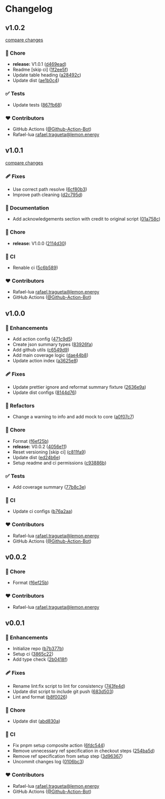 # Changelog

## v1.0.2

[compare changes](https://github.com/lemonenergy/coverage-report-action/compare/v1.0.1...v1.0.2)

### 🏡 Chore

- **release:** V1.0.1 ([d469ead](https://github.com/lemonenergy/coverage-report-action/commit/d469ead))
- Readme [skip ci] ([1f2ee5f](https://github.com/lemonenergy/coverage-report-action/commit/1f2ee5f))
- Update table heading ([a28492c](https://github.com/lemonenergy/coverage-report-action/commit/a28492c))
- Update dist ([ae1b0c4](https://github.com/lemonenergy/coverage-report-action/commit/ae1b0c4))

### ✅ Tests

- Update tests ([867fb68](https://github.com/lemonenergy/coverage-report-action/commit/867fb68))

### ❤️ Contributors

- GitHub Actions ([@Github-Action-Bot](https://github.com/Github-Action-Bot))
- Rafael-lua <rafael.tragueta@lemon.energy>

## v1.0.1

[compare changes](https://github.com/lemonenergy/coverage-report-action/compare/v1.0.0...v1.0.1)

### 🩹 Fixes

- Use correct path resolve ([6cf80b3](https://github.com/lemonenergy/coverage-report-action/commit/6cf80b3))
- Improve path cleaning ([d2c795d](https://github.com/lemonenergy/coverage-report-action/commit/d2c795d))

### 📖 Documentation

- Add acknowledgements section with credit to original script ([01a758c](https://github.com/lemonenergy/coverage-report-action/commit/01a758c))

### 🏡 Chore

- **release:** V1.0.0 ([2114d30](https://github.com/lemonenergy/coverage-report-action/commit/2114d30))

### 🤖 CI

- Renable ci ([5c6b589](https://github.com/lemonenergy/coverage-report-action/commit/5c6b589))

### ❤️ Contributors

- Rafael-lua <rafael.tragueta@lemon.energy>
- GitHub Actions ([@Github-Action-Bot](https://github.com/Github-Action-Bot))

## v1.0.0


### 🚀 Enhancements

- Add action config ([471c9d5](https://github.com/lemonenergy/coverage-report-action/commit/471c9d5))
- Create json summary types ([83926fa](https://github.com/lemonenergy/coverage-report-action/commit/83926fa))
- Add github utils ([c6549d9](https://github.com/lemonenergy/coverage-report-action/commit/c6549d9))
- Add main coverage logic ([dae44b8](https://github.com/lemonenergy/coverage-report-action/commit/dae44b8))
- Update action index ([a3625e8](https://github.com/lemonenergy/coverage-report-action/commit/a3625e8))

### 🩹 Fixes

- Update prettier ignore and reformat summary fixture ([2636e9a](https://github.com/lemonenergy/coverage-report-action/commit/2636e9a))
- Update dist configs ([8144d76](https://github.com/lemonenergy/coverage-report-action/commit/8144d76))

### 💅 Refactors

- Change a warning to info and add mock to core ([a0f07c7](https://github.com/lemonenergy/coverage-report-action/commit/a0f07c7))

### 🏡 Chore

- Format ([f6ef25b](https://github.com/lemonenergy/coverage-report-action/commit/f6ef25b))
- **release:** V0.0.2 ([4056e11](https://github.com/lemonenergy/coverage-report-action/commit/4056e11))
- Reset versioning [skip ci] ([c811fa9](https://github.com/lemonenergy/coverage-report-action/commit/c811fa9))
- Update dist ([ed24b6e](https://github.com/lemonenergy/coverage-report-action/commit/ed24b6e))
- Setup readme and ci permissions ([c93886b](https://github.com/lemonenergy/coverage-report-action/commit/c93886b))

### ✅ Tests

- Add coverage summary ([77b8c3e](https://github.com/lemonenergy/coverage-report-action/commit/77b8c3e))

### 🤖 CI

- Update ci configs ([b76a2aa](https://github.com/lemonenergy/coverage-report-action/commit/b76a2aa))

### ❤️ Contributors

- Rafael-lua <rafael.tragueta@lemon.energy>
- GitHub Actions ([@Github-Action-Bot](https://github.com/Github-Action-Bot))

## v0.0.2


### 🏡 Chore

- Format ([f6ef25b](https://github.com/lemonenergy/coverage-report-action/commit/f6ef25b))

### ❤️ Contributors

- Rafael-lua <rafael.tragueta@lemon.energy>

## v0.0.1

### 🚀 Enhancements

- Initialize repo ([b7b377b](https://github.com/lemonenergy/action-typescript-template/commit/b7b377b))
- Setup ci ([3865c22](https://github.com/lemonenergy/action-typescript-template/commit/3865c22))
- Add type check ([2b0418f](https://github.com/lemonenergy/action-typescript-template/commit/2b0418f))

### 🩹 Fixes

- Rename lint:fix script to lint for consistency ([743fe4d](https://github.com/lemonenergy/action-typescript-template/commit/743fe4d))
- Update dist script to include git push ([683d503](https://github.com/lemonenergy/action-typescript-template/commit/683d503))
- Lint and format ([b8f0026](https://github.com/lemonenergy/action-typescript-template/commit/b8f0026))

### 🏡 Chore

- Update dist ([abd830a](https://github.com/lemonenergy/action-typescript-template/commit/abd830a))

### 🤖 CI

- Fix pnpm setup composite action ([6fdc544](https://github.com/lemonenergy/action-typescript-template/commit/6fdc544))
- Remove unnecessary ref specification in checkout steps ([254ba5d](https://github.com/lemonenergy/action-typescript-template/commit/254ba5d))
- Remove ref specification from setup step ([3d96367](https://github.com/lemonenergy/action-typescript-template/commit/3d96367))
- Uncommit changes log ([0106bc3](https://github.com/lemonenergy/action-typescript-template/commit/0106bc3))

### ❤️ Contributors

- Rafael-lua <rafael.tragueta@lemon.energy>
- GitHub Actions ([@Github-Action-Bot](https://github.com/Github-Action-Bot))
